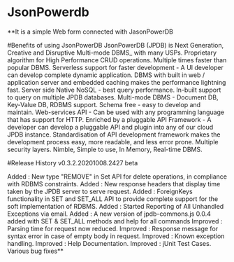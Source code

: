 # JsonPowerdb
**It is a simple Web form connected with JasonPowerDB

#Benefits of using JsonPowerDB JsonPowerDB (JPDB) is Next Generation, Creative and Disruptive Multi-mode DBMS_ with many USPs. Proprietary algorithm for High Performance CRUD operations. Multiple times faster than popular DBMS. Serverless support for faster development - A UI developer can develop complete dynamic application. DBMS with built in web / application server and embedded caching makes the performance lightning fast. Server side Native NoSQL - best query performance. In-built support to query on multiple JPDB databases. Multi-mode DBMS - Document DB, Key-Value DB, RDBMS support. Schema free - easy to develop and maintain. Web-services API - Can be used with any programming language that has support for HTTP. Enriched by a pluggable API Framework - A developer can develop a pluggable API and plugin into any of our cloud JPDB instance. Standardisation of API development framework makes the development process easy, more readable, and less error prone. Multiple security layers. Nimble, Simple to use, In Memory, Real-time DBMS.

#Release History v0.3.2.20201008.2427 beta

Added : New type "REMOVE" in Set API for delete operations, in compliance with RDBMS constraints.
Added : New response headers that display time taken by the JPDB server to serve request.
Added : ForeignKeys functionality in SET and SET_ALL API to provide complete support for the soft implementation of RDBMS.
Added : Started Reporting of All Unhandled Exceptions via email.
Added : A new version of jpdb-commons.js 0.0.4 added with SET & SET_ALL methods and help for all commands
Improved : Parsing time for request now reduced.
Improved : Response message for syntax error in case of empty body in request.
Improved : Known exception handling.
Improved : Help Documentation.
Improved : jUnit Test Cases.
Various bug fixes**
